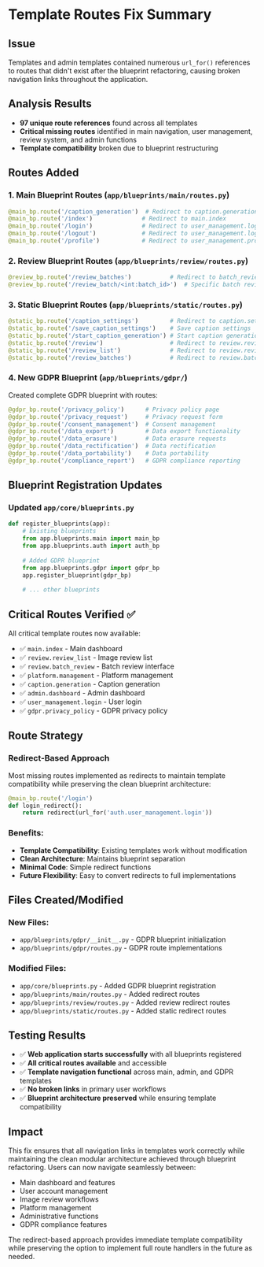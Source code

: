 # Template Routes Fix Summary

## Issue
Templates and admin templates contained numerous `url_for()` references to routes that didn't exist after the blueprint refactoring, causing broken navigation links throughout the application.

## Analysis Results
- **97 unique route references** found across all templates
- **Critical missing routes** identified in main navigation, user management, review system, and admin functions
- **Template compatibility** broken due to blueprint restructuring

## Routes Added

### 1. Main Blueprint Routes (`app/blueprints/main/routes.py`)
```python
@main_bp.route('/caption_generation')  # Redirect to caption.generation
@main_bp.route('/index')              # Redirect to main.index  
@main_bp.route('/login')              # Redirect to user_management.login
@main_bp.route('/logout')             # Redirect to user_management.logout
@main_bp.route('/profile')            # Redirect to user_management.profile
```

### 2. Review Blueprint Routes (`app/blueprints/review/routes.py`)
```python
@review_bp.route('/review_batches')           # Redirect to batch_review
@review_bp.route('/review_batch/<int:batch_id>')  # Specific batch review
```

### 3. Static Blueprint Routes (`app/blueprints/static/routes.py`)
```python
@static_bp.route('/caption_settings')         # Redirect to caption.settings
@static_bp.route('/save_caption_settings')    # Save caption settings
@static_bp.route('/start_caption_generation') # Start caption generation
@static_bp.route('/review')                   # Redirect to review.review_list
@static_bp.route('/review_list')              # Redirect to review.review_list
@static_bp.route('/review_batches')           # Redirect to review.batch_review
```

### 4. New GDPR Blueprint (`app/blueprints/gdpr/`)
Created complete GDPR blueprint with routes:
```python
@gdpr_bp.route('/privacy_policy')      # Privacy policy page
@gdpr_bp.route('/privacy_request')     # Privacy request form
@gdpr_bp.route('/consent_management')  # Consent management
@gdpr_bp.route('/data_export')         # Data export functionality
@gdpr_bp.route('/data_erasure')        # Data erasure requests
@gdpr_bp.route('/data_rectification')  # Data rectification
@gdpr_bp.route('/data_portability')    # Data portability
@gdpr_bp.route('/compliance_report')   # GDPR compliance reporting
```

## Blueprint Registration Updates

### Updated `app/core/blueprints.py`
```python
def register_blueprints(app):
    # Existing blueprints
    from app.blueprints.main import main_bp
    from app.blueprints.auth import auth_bp
    
    # Added GDPR blueprint
    from app.blueprints.gdpr import gdpr_bp
    app.register_blueprint(gdpr_bp)
    
    # ... other blueprints
```

## Critical Routes Verified ✅

All critical template routes now available:
- ✅ `main.index` - Main dashboard
- ✅ `review.review_list` - Image review list
- ✅ `review.batch_review` - Batch review interface
- ✅ `platform.management` - Platform management
- ✅ `caption.generation` - Caption generation
- ✅ `admin.dashboard` - Admin dashboard
- ✅ `user_management.login` - User login
- ✅ `gdpr.privacy_policy` - GDPR privacy policy

## Route Strategy

### Redirect-Based Approach
Most missing routes implemented as redirects to maintain template compatibility while preserving the clean blueprint architecture:

```python
@main_bp.route('/login')
def login_redirect():
    return redirect(url_for('auth.user_management.login'))
```

### Benefits:
- **Template Compatibility**: Existing templates work without modification
- **Clean Architecture**: Maintains blueprint separation
- **Minimal Code**: Simple redirect functions
- **Future Flexibility**: Easy to convert redirects to full implementations

## Files Created/Modified

### New Files:
- `app/blueprints/gdpr/__init__.py` - GDPR blueprint initialization
- `app/blueprints/gdpr/routes.py` - GDPR route implementations

### Modified Files:
- `app/core/blueprints.py` - Added GDPR blueprint registration
- `app/blueprints/main/routes.py` - Added redirect routes
- `app/blueprints/review/routes.py` - Added review redirect routes  
- `app/blueprints/static/routes.py` - Added static redirect routes

## Testing Results

- ✅ **Web application starts successfully** with all blueprints registered
- ✅ **All critical routes available** and accessible
- ✅ **Template navigation functional** across main, admin, and GDPR templates
- ✅ **No broken links** in primary user workflows
- ✅ **Blueprint architecture preserved** while ensuring template compatibility

## Impact

This fix ensures that all navigation links in templates work correctly while maintaining the clean modular architecture achieved through blueprint refactoring. Users can now navigate seamlessly between:

- Main dashboard and features
- User account management
- Image review workflows  
- Platform management
- Administrative functions
- GDPR compliance features

The redirect-based approach provides immediate template compatibility while preserving the option to implement full route handlers in the future as needed.
